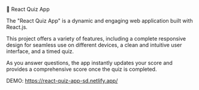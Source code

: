 🚀 React Quiz App

The "React Quiz App" is a dynamic and engaging web application built with React.js.

This project offers a variety of features, including a complete responsive design for seamless use on different devices, a clean and intuitive user interface, and a timed quiz.

As you answer questions, the app instantly updates your score and provides a comprehensive score once the quiz is completed. 

DEMO: https://react-quiz-app-sd.netlify.app/


